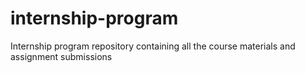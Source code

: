 # internship-program
Internship program repository containing all the course materials and assignment submissions
